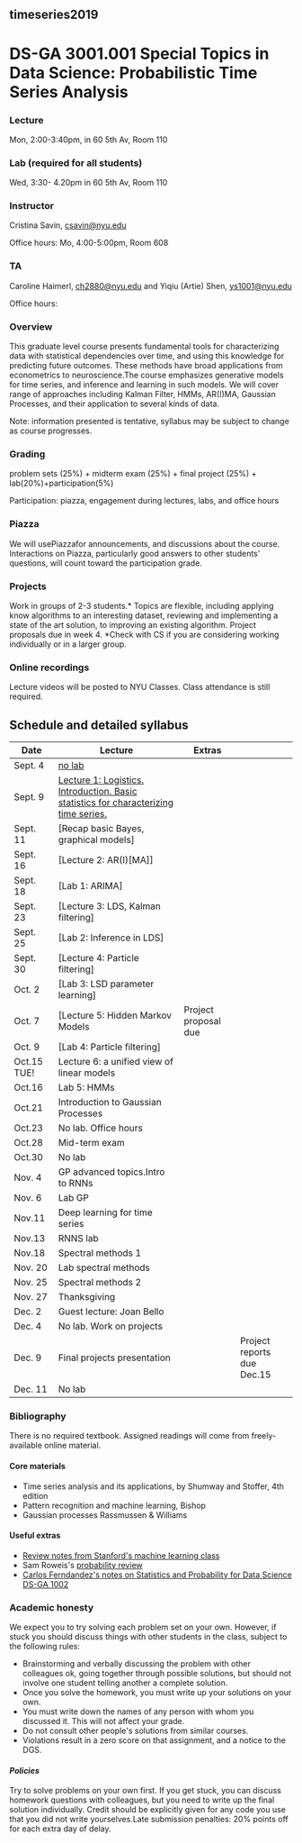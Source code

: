 ##  timeseries2019
#  DS-GA 3001.001 Special Topics in Data Science: Probabilistic Time Series Analysis

### Lecture 
Mon, 2:00-3:40pm, in 60 5th Av, Room 110

### Lab (required for all students)
Wed, 3:30- 4.20pm in  60 5th Av, Room 110

###  Instructor 
Cristina Savin, csavin@nyu.edu

Office hours: Mo, 4:00-5:00pm, Room 608

### TA 
Caroline Haimerl, ch2880@nyu.edu and Yiqiu (Artie) Shen, ys1001@nyu.edu

Office hours: 

### Overview
This graduate level course presents fundamental tools for characterizing data with statistical dependencies over time, and using this knowledge for predicting future outcomes. These methods have broad applications from econometrics to neuroscience.The course emphasizes generative models for time series, and inference and learning in such models. We will cover range of approaches including Kalman Filter, HMMs, AR(I)MA, Gaussian Processes,  and their application to several kinds of data.

Note: information presented is tentative, syllabus may be subject to change as course progresses.

### Grading
problem sets (25%) + midterm exam (25%) + final project (25%) + lab(20%)+participation(5%)

Participation: piazza, engagement during lectures, labs, and office hours

### Piazza 
We will usePiazzafor announcements, and discussions about the course. Interactions on Piazza, particularly good answers to other students' questions, will count toward the participation grade.

### Projects
Work in groups of 2-3 students.* Topics are flexible, including applying know algorithms to an interesting dataset, reviewing and implementing a state of the art solution, to improving an existing algorithm. Project proposals due in week 4. *Check with CS if you are considering working individually or in a larger group.

### Online recordings 
Lecture videos will be posted to NYU Classes. Class attendance is still required.

## Schedule and detailed syllabus

| Date | Lecture  | Extras | |
|----------|---------------|----------------|----------------|
|Sept. 4| [no lab]() | | |
|Sept. 9| [Lecture 1: Logistics. Introduction.  Basic statistics for characterizing time series.]()| | |
|Sept. 11|[Recap basic Bayes, graphical models] | | |
|Sept. 16| [Lecture 2: AR(I)[MA]] |  |  |
|Sept. 18| [Lab 1: ARIMA] | | |
|Sept. 23| [Lecture 3: LDS, Kalman filtering] |  ||
|Sept. 25| [Lab 2: Inference in LDS] | | |
|Sept. 30| [Lecture 4: Particle filtering]| | |
|Oct. 2| [Lab 3: LSD parameter learning] | | |
|Oct. 7| [Lecture 5: Hidden Markov Models | Project proposal due | || 
|Oct. 9| [Lab 4: Particle filtering] | | |
|Oct.15 TUE!| Lecture 6: a unified view of linear models | | |
|Oct.16| Lab 5: HMMs | | |
|Oct.21| Introduction to Gaussian Processes | | |
|Oct.23| No lab. Office hours | | |
|Oct.28| Mid-term exam | | |
|Oct.30| No lab | | |
|Nov. 4| GP advanced topics.Intro to RNNs | | |
|Nov. 6| Lab GP | | |
|Nov.11| Deep learning for time series  | | |
|Nov.13| RNNS lab | | |
|Nov.18| Spectral methods 1 | | |
|Nov. 20| Lab spectral methods  | | |
|Nov. 25| Spectral methods 2 | | |
|Nov. 27| Thanksgiving | | |
|Dec. 2| Guest lecture: Joan Bello | | |
|Dec. 4| No lab. Work on projects | | |
|Dec. 9| Final projects presentation | | Project reports due Dec.15 |
|Dec. 11| No lab | | |

### Bibliography
There is no required textbook. Assigned readings will come from freely-available online material.

#### Core materials
- Time series analysis and its applications, by Shumway and Stoffer, 4th edition
- Pattern recognition and machine learning, Bishop
- Gaussian processes Rassmussen & Williams

#### Useful extras
 - [Review notes from Stanford's machine learning class](http://cs229.stanford.edu/section/cs229-prob.pdf)
 - Sam Roweis's [probability review](http://cs.nyu.edu/%7Edsontag/courses/ml12/notes/probx.pdf)
 - [Carlos Ferndandez's notes on Statistics and Probability for Data Science DS-GA 1002](http://www.cims.nyu.edu/~cfgranda/pages/stuff/probability_stats_for_DS.pdf) 

### Academic honesty

We expect you to try solving each problem set on your own. However, if  stuck  you should discuss things with other students in the class, subject to the following rules:
  - Brainstorming and verbally discussing the problem with other colleagues ok, going together through possible solutions, but should not involve one student telling another a complete solution.
  - Once you solve the homework, you must write up your solutions on your own.
  - You must write down the names of any person with whom you discussed it. This will not affect your grade.
  - Do not consult other people's solutions from similar courses.
  - Violations result in a zero score on that assignment, and a notice to the DGS.

#### *Policies*
Try to solve problems on your own first. If you get stuck, you can discuss homework questions with colleagues, but you need to write up the final solution individually.  Credit should be explicitly given for any code you use that you did not write yourselves.Late submission penalties: 20% points off for each extra day of delay.
